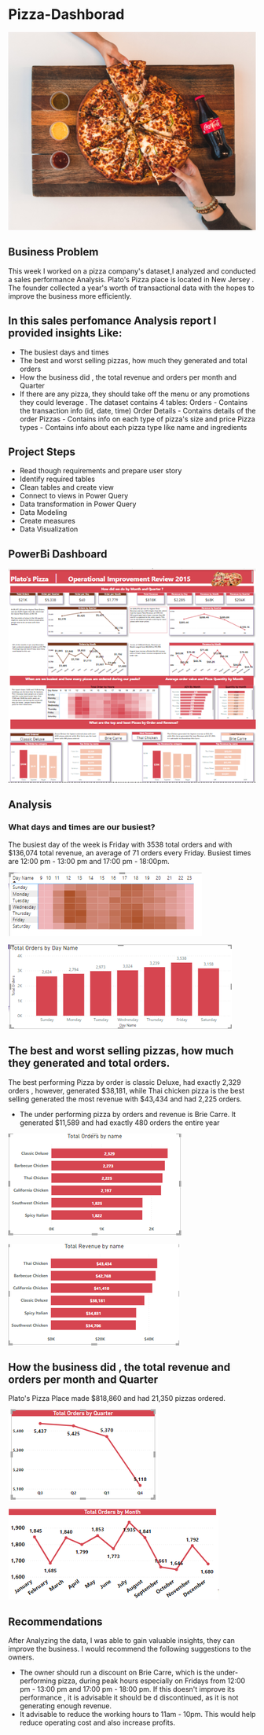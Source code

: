 # Pizza-Dashborad

![](Pizzafiles/pizza.jpg) 

## Business Problem

This week I worked on a pizza company's dataset,I analyzed  and conducted a sales performance Analysis.
Plato's Pizza place is located in New Jersey . The founder collected a year's worth of transactional data with the hopes to improve the business more efficiently.

## In this sales perfomance Analysis report I provided insights Like:
* The busiest days and times 
* The best and worst selling pizzas, how much they generated and total orders
* How the business did , the total revenue and orders per month and Quarter 
* If there are any pizza, they should take off the menu or any promotions they could leverage .
The dataset contains 4 tables:
Orders - Contains the transaction info (id, date, time)
Order Details - Contains details of the order
Pizzas - Contains info on each type of pizza's size and price
Pizza types - Contains info about each pizza type like name and ingredients

## Project Steps
* Read though requirements and prepare user story
* Identify required tables
* Clean tables and create view
* Connect to views in Power Query
* Data transformation in Power Query
* Data Modeling
* Create measures
* Data Visualization


## PowerBi Dashboard
![](Pizzafiles/PizzaDashboard.PNG)

## Analysis

### What days and times are our busiest?

The busiest day of the week is Friday with 3538 total orders and with $136,074 total revenue, an average of 71 orders every Friday. 
Busiest times are 12:00 pm - 13:00 pm and 17:00 pm - 18:00pm.

![](Pizzafiles/Times.PNG)

![](Pizzafiles/totalbyday.PNG)

## The best and worst selling pizzas, how much they generated and total orders.

The best performing Pizza by order is classic Deluxe, had exactly 2,329 orders , however, generated $38,181, while Thai chicken pizza is the best selling generated the most revenue with $43,434 and had 2,225 orders.
* The under performing pizza by orders and revenue is Brie Carre. It generated $11,589 and had exactly 480 orders the entire year 

![](Pizzafiles/orders.PNG)

![](Pizzafiles/Renevue.PNG)

## How the business did , the total revenue and orders per month and Quarter 

Plato's Pizza Place made $818,860 and had 21,350 pizzas ordered.

![](Pizzafiles/quarter.PNG)

![](Pizzafiles/Month.PNG)

## Recommendations
After Analyzing the data, I was able to gain valuable insights, they can improve the business.
I would recommend the following suggestions to the owners.
* The owner should run a discount on Brie Carre, which is the under-performing pizza, during peak hours especially on Fridays from 12:00 pm - 13:00 pm and 17:00 pm - 18:00 pm. If this doesn't improve its performance , it is advisable it should be d discontinued, as it is not generating enough revenue.
* It advisable to reduce the working hours to 11am - 10pm. This would help reduce operating cost and also increase profits.
